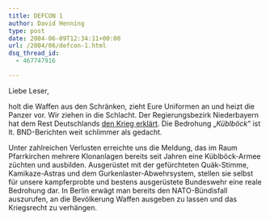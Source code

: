 ```yaml
---
title: DEFCON 1
author: David Henning
type: post
date: 2004-06-09T12:34:11+00:00
url: /2004/06/defcon-1.html
dsq_thread_id:
  - 467747916

---
```

Liebe Leser,

holt die Waffen aus den Schränken, zieht Eure Uniformen an und heizt die Panzer vor. Wir ziehen in die Schlacht. Der Regierungsbezirk Niederbayern hat dem Rest Deutschlands [den Krieg erklärt][1]. Die Bedrohung &#8222;_Küblböck_&#8220; ist lt. BND-Berichten weit schlimmer als gedacht.
  
Unter zahlreichen Verlusten erreichte uns die Meldung, das im Raum Pfarrkirchen mehrere Klonanlagen bereits seit Jahren eine Küblböck-Armee züchten und ausbilden. Ausgerüstet mit der gefürchteten Quäk-Stimme, Kamikaze-Astras und dem Gurkenlaster-Abwehrsystem, stellen sie selbst für unsere kampferprobte und bestens ausgerüstete Bundeswehr eine reale Bedrohung dar. In Berlin erwägt man bereits den NATO-Bündisfall auszurufen, an die Bevölkerung Waffen ausgeben zu lassen und das Kriegsrecht zu verhängen.

 [1]: http://www.daniel-der-zauberer.de/